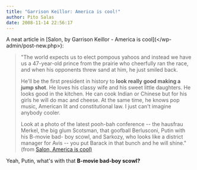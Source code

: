 ```yaml
---
title: "Garrison Keillor: America is cool!"
author: Pito Salas
date: 2008-11-14 22:56:17
---
```



A neat article in [Salon, by Garrison Keillor - America is cool](</wp-
admin/post-new.php>):

> "The world expects us to elect pompous yahoos and instead we have us a
> 47-year-old prince from the prairie who cheerfully ran the race, and when
> his opponents threw sand at him, he just smiled back.
>
> He'll be the first president in history to **look really good making a jump
> shot**. He loves his classy wife and his sweet little daughters. He looks
> good in the kitchen. He can cook Indian or Chinese but for his girls he will
> do mac and cheese. At the same time, he knows pop music, American lit and
> constitutional law. I just can't imagine anybody cooler.
>
> Look at a photo of the latest pooh-bah conference -- the hausfrau Merkel,
> the big glum Scotsman, that goofball Berlusconi, Putin with his B-movie bad-
> boy scowl, and Sarkozy, who looks like a district manager for Avis -- you
> put Barack in that bunch and he will shine." (from [Salon, America is
> cool)](</wp-admin/post-new.php>)

Yeah, Putin, what's with that **B-movie bad-boy scowl?**


